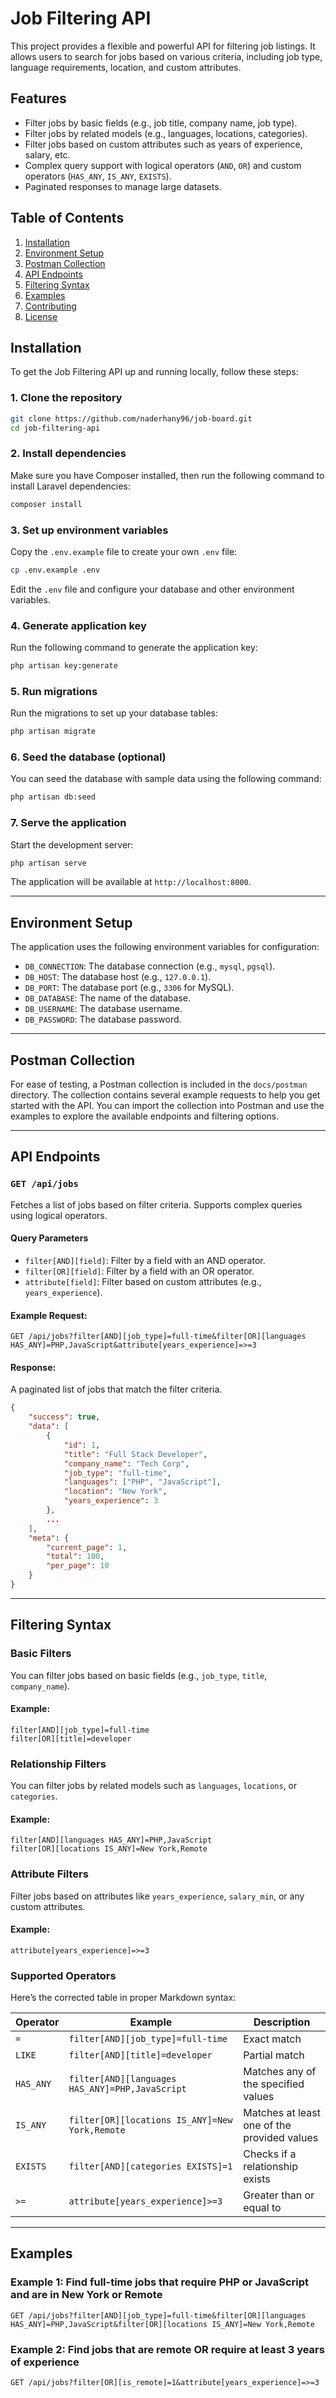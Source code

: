 
# Job Filtering API

This project provides a flexible and powerful API for filtering job listings. It allows users to search for jobs based on various criteria, including job type, language requirements, location, and custom attributes.

## Features
- Filter jobs by basic fields (e.g., job title, company name, job type).
- Filter jobs by related models (e.g., languages, locations, categories).
- Filter jobs based on custom attributes such as years of experience, salary, etc.
- Complex query support with logical operators (`AND`, `OR`) and custom operators (`HAS_ANY`, `IS_ANY`, `EXISTS`).
- Paginated responses to manage large datasets.

## Table of Contents
1. [Installation](#installation)
2. [Environment Setup](#environment-setup)
3. [Postman Collection](#postman-collection)
4. [API Endpoints](#api-endpoints)
5. [Filtering Syntax](#filtering-syntax)
6. [Examples](#examples)
7. [Contributing](#contributing)
8. [License](#license)

## Installation

To get the Job Filtering API up and running locally, follow these steps:

### 1. Clone the repository

```bash
git clone https://github.com/naderhany96/job-board.git
cd job-filtering-api
```

### 2. Install dependencies

Make sure you have Composer installed, then run the following command to install Laravel dependencies:

```bash
composer install
```

### 3. Set up environment variables

Copy the `.env.example` file to create your own `.env` file:

```bash
cp .env.example .env
```

Edit the `.env` file and configure your database and other environment variables.

### 4. Generate application key

Run the following command to generate the application key:

```bash
php artisan key:generate
```

### 5. Run migrations

Run the migrations to set up your database tables:

```bash
php artisan migrate
```

### 6. Seed the database (optional)

You can seed the database with sample data using the following command:

```bash
php artisan db:seed
```

### 7. Serve the application

Start the development server:

```bash
php artisan serve
```

The application will be available at `http://localhost:8000`.

---

## Environment Setup

The application uses the following environment variables for configuration:

- `DB_CONNECTION`: The database connection (e.g., `mysql`, `pgsql`).
- `DB_HOST`: The database host (e.g., `127.0.0.1`).
- `DB_PORT`: The database port (e.g., `3306` for MySQL).
- `DB_DATABASE`: The name of the database.
- `DB_USERNAME`: The database username.
- `DB_PASSWORD`: The database password.

---

## Postman Collection

For ease of testing, a Postman collection is included in the `docs/postman` directory. The collection contains several example requests to help you get started with the API. You can import the collection into Postman and use the examples to explore the available endpoints and filtering options.

---

## API Endpoints

### `GET /api/jobs`

Fetches a list of jobs based on filter criteria. Supports complex queries using logical operators.

#### Query Parameters

- `filter[AND][field]`: Filter by a field with an AND operator.
- `filter[OR][field]`: Filter by a field with an OR operator.
- `attribute[field]`: Filter based on custom attributes (e.g., `years_experience`).
  
#### Example Request:

```http
GET /api/jobs?filter[AND][job_type]=full-time&filter[OR][languages HAS_ANY]=PHP,JavaScript&attribute[years_experience]=>=3
```

#### Response:

A paginated list of jobs that match the filter criteria.

```json
{
    "success": true,
    "data": [
        {
            "id": 1,
            "title": "Full Stack Developer",
            "company_name": "Tech Corp",
            "job_type": "full-time",
            "languages": ["PHP", "JavaScript"],
            "location": "New York",
            "years_experience": 3
        },
        ...
    ],
    "meta": {
        "current_page": 1,
        "total": 100,
        "per_page": 10
    }
}
```

---

## Filtering Syntax

### Basic Filters

You can filter jobs based on basic fields (e.g., `job_type`, `title`, `company_name`).

#### Example:

```http
filter[AND][job_type]=full-time
filter[OR][title]=developer
```

### Relationship Filters

You can filter jobs by related models such as `languages`, `locations`, or `categories`.

#### Example:

```http
filter[AND][languages HAS_ANY]=PHP,JavaScript
filter[OR][locations IS_ANY]=New York,Remote
```

### Attribute Filters

Filter jobs based on attributes like `years_experience`, `salary_min`, or any custom attributes.

#### Example:

```http
attribute[years_experience]=>=3
```

### Supported Operators

Here’s the corrected table in proper Markdown syntax:

| Operator   | Example                                  | Description                        |
|------------|------------------------------------------|------------------------------------|
| `=`        | `filter[AND][job_type]=full-time`       | Exact match                       |
| `LIKE`     | `filter[AND][title]=developer`          | Partial match                     |
| `HAS_ANY`  | `filter[AND][languages HAS_ANY]=PHP,JavaScript` | Matches any of the specified values |
| `IS_ANY`   | `filter[OR][locations IS_ANY]=New York,Remote` | Matches at least one of the provided values |
| `EXISTS`   | `filter[AND][categories EXISTS]=1`      | Checks if a relationship exists   |
| `>=`       | `attribute[years_experience]>=3`        | Greater than or equal to          |

---

## Examples

### Example 1: Find full-time jobs that require PHP or JavaScript and are in New York or Remote

```http
GET /api/jobs?filter[AND][job_type]=full-time&filter[OR][languages HAS_ANY]=PHP,JavaScript&filter[OR][locations IS_ANY]=New York,Remote
```

### Example 2: Find jobs that are remote OR require at least 3 years of experience

```http
GET /api/jobs?filter[OR][is_remote]=1&attribute[years_experience]=>=3
```
